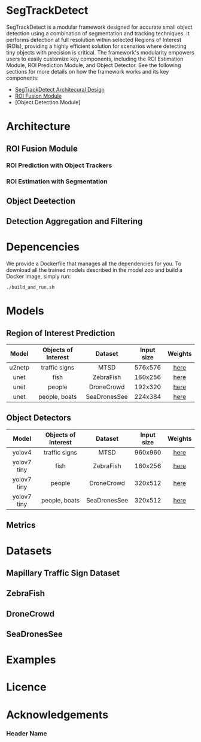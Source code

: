 # SegTrackDetect

SegTrackDetect is a modular framework designed for accurate small object detection using a combination of segmentation and tracking techniques. It performs detection at full resolution within selected Regions of Interest (ROIs), providing a highly efficient solution for scenarios where detecting tiny objects with precision is critical. The framework's modularity empowers users to easily customize key components, including the ROI Estimation Module, ROI Prediction Module, and Object Detector. See the following sections for more details on how the framework works and its key components:
- [SegTrackDetect Architecural Design](#architecture)
- [ROI Fusion Module](#place-2)
- [Object Detection Module]

# Architecture

## ROI Fusion Module
### ROI Prediction with Object Trackers
### ROI Estimation with Segmentation
## Object Deetection
## Detection Aggregation and Filtering




# Depencencies
We provide a Dockerfile that manages all the dependencies for you. To download all the trained models described in the model zoo and build a Docker image, simply run:
```console
./build_and_run.sh
```

# Models

## Region of Interest Prediction

|  Model | Objects of Interest |    Dataset   | Input size | Weights                                                                                    |
|:------:|:-------------------:|:------------:|:----------:|:------------------------------------------------------------------------------------------:|
| u2netp |    traffic signs    |     MTSD     |   576x576  | [here](https://github.com/koseq/tinyROI-track/releases/download/v0.1/u2netp_MTSD.pt)       |
|  unet  |         fish        |   ZebraFish  |   160x256  | [here](https://github.com/koseq/tinyROI-track/releases/download/v0.1/unetR18-ZebraFish.pt) |
|  unet  |        people       |  DroneCrowd  |   192x320  | [here]() |
|  unet  |    people, boats    | SeaDronesSee |   224x384  | [here]() |

## Object Detectors

|  Model        | Objects of Interest |    Dataset   | Input size | Weights                                                                                    |
|:------------: |:-------------------:|:------------:|:----------:|:------------------------------------------------------------------------------------------:|
| yolov4        |    traffic signs    |     MTSD     |   960x960  | [here](https://github.com/koseq/tinyROI-track/releases/download/v0.1/yolov4_MTSD.pt)       |
| yolov7 tiny   |         fish        |   ZebraFish  |   160x256  | [here](https://github.com/koseq/tinyROI-track/releases/download/v0.1/yolov7t-ZebraFish.pt) |
| yolov7 tiny   |        people       |  DroneCrowd  |   320x512  | [here]() |
| yolov7 tiny   |    people, boats    | SeaDronesSee |   320x512  | [here]() |

## Metrics

# Datasets
## Mapillary Traffic Sign Dataset
## ZebraFish
## DroneCrowd
## SeaDronesSee


# Examples

# Licence

# Acknowledgements
### Header Name
